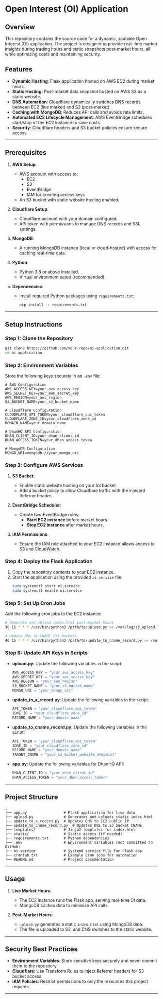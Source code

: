 # Open Interest (OI) Application

## Overview
This repository contains the source code for a dynamic, scalable Open Interest (OI) application. The project is designed to provide real-time market insights during trading hours and static snapshots post-market hours, all while optimizing costs and maintaining security.

## Features
- **Dynamic Hosting**: Flask application hosted on AWS EC2 during market hours.
- **Static Hosting**: Post-market data snapshot hosted on AWS S3 as a static website.
- **DNS Automation**: Cloudflare dynamically switches DNS records between EC2 (live market) and S3 (post-market).
- **Caching with MongoDB**: Reduces API calls and avoids rate limits.
- **Automated EC2 Lifecycle Management**: AWS EventBridge schedules start/stop of the EC2 instance to save costs.
- **Security**: Cloudflare headers and S3 bucket policies ensure secure access.

---

## Prerequisites
1. **AWS Setup**:
   - AWS account with access to:
     - EC2
     - S3
     - EventBridge
     - IAM for creating access keys
   - An S3 bucket with static website hosting enabled.

2. **Cloudflare Setup**:
   - Cloudflare account with your domain configured.
   - API token with permissions to manage DNS records and SSL settings.

3. **MongoDB**:
   - A running MongoDB instance (local or cloud-hosted) with access for caching real-time data.

4. **Python**:
   - Python 3.8 or above installed.
   - Virtual environment setup (recommended).

5. **Dependencies**:
   - Install required Python packages using `requirements.txt`:
     ```bash
     pip install -r requirements.txt
     ```

---

## Setup Instructions

### Step 1: Clone the Repository
```bash
git clone https://github.com/your-repo/oi-application.git
cd oi-application
```

### Step 2: Environment Variables
Store the following keys securely in an `.env` file:

```env
# AWS Configuration
AWS_ACCESS_KEY=your_aws_access_key
AWS_SECRET_KEY=your_aws_secret_key
AWS_REGION=your_aws_region
S3_BUCKET_NAME=your_s3_bucket_name

# Cloudflare Configuration
CLOUDFLARE_API_TOKEN=your_cloudflare_api_token
CLOUDFLARE_ZONE_ID=your_cloudflare_zone_id
DOMAIN_NAME=your_domain_name

# DhanHQ API Configuration
DHAN_CLIENT_ID=your_dhan_client_id
DHAN_ACCESS_TOKEN=your_dhan_access_token

# MongoDB Configuration
MONGO_URI=mongodb://your_mongo_uri
```

### Step 3: Configure AWS Services
1. **S3 Bucket**:
   - Enable static website hosting on your S3 bucket.
   - Add a bucket policy to allow Cloudflare traffic with the injected Referrer header.

2. **EventBridge Scheduler**:
   - Create two EventBridge rules:
     - **Start EC2 instance** before market hours.
     - **Stop EC2 instance** after market hours.

3. **IAM Permissions**:
   - Ensure the IAM role attached to your EC2 instance allows access to S3 and CloudWatch.

### Step 4: Deploy the Flask Application
1. Copy the repository contents to your EC2 instance.
2. Start the application using the provided `oi.service` file:
   ```bash
   sudo systemctl start oi.service
   sudo systemctl enable oi.service
   ```

### Step 5: Set Up Cron Jobs
Add the following cron jobs to the EC2 instance:
```bash
# Generate and upload index.html post-market hours
30 15 * * * /usr/bin/python3 /path/to/upload.py >> /var/log/s3_upload.log 2>&1

# Update DNS to CNAME (S3 bucket)
40 15 * * * /usr/bin/python3 /path/to/update_to_cname_record.py >> /var/log/update_to_cname.log 2>&1
```

### Step 6: Update API Keys in Scripts
- **upload.py**:
  Update the following variables in the script:
  ```python
  AWS_ACCESS_KEY = "your_aws_access_key"
  AWS_SECRET_KEY = "your_aws_secret_key"
  AWS_REGION = "your_aws_region"
  S3_BUCKET_NAME = "your_s3_bucket_name"
  MONGO_URI = "your_mongo_uri"
  ```

- **update_to_a_record.py**:
  Update the following variables in the script:
  ```python
  API_TOKEN = "your_cloudflare_api_token"
  ZONE_ID = "your_cloudflare_zone_id"
  RECORD_NAME = "your_domain_name"
  ```

- **update_to_cname_record.py**:
  Update the following variables in the script:
  ```python
  API_TOKEN = "your_cloudflare_api_token"
  ZONE_ID = "your_cloudflare_zone_id"
  RECORD_NAME = "your_domain_name"
  TARGET_CNAME = "your_s3_bucket_website_endpoint"
  ```

- **app.py**:
  Update the following variables for DhanHQ API:
  ```python
  DHAN_CLIENT_ID = "your_dhan_client_id"
  DHAN_ACCESS_TOKEN = "your_dhan_access_token"
  ```

---

## Project Structure
```plaintext
.
├── app.py                 # Flask application for live data
├── upload.py              # Generates and uploads static index.html
├── update_to_a_record.py  # Updates DNS to EC2 public IP
├── update_to_cname_record.py  # Updates DNS to S3 bucket CNAME
├── templates/             # Jinja2 templates for index.html
├── static/                # Static assets (if needed)
├── requirements.txt       # Python dependencies
├── .env                   # Environment variables (not committed to GitHub)
├── oi.service             # Systemd service file for Flask app
├── crontab.txt            # Example cron jobs for automation
└── README.md              # Project documentation
```

---

## Usage
1. **Live Market Hours**:
   - The EC2 instance runs the Flask app, serving real-time OI data.
   - MongoDB caches data to minimize API calls.

2. **Post-Market Hours**:
   - `upload.py` generates a static `index.html` using MongoDB data.
   - The file is uploaded to S3, and DNS switches to the static website.

---

## Security Best Practices
- **Environment Variables**: Store sensitive keys securely and never commit them to the repository.
- **Cloudflare**: Use Transform Rules to inject Referrer headers for S3 bucket access.
- **IAM Policies**: Restrict permissions to only the resources this project requires.

---


